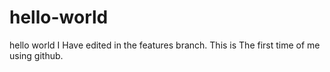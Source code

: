 # hello-world
hello world
I Have edited in the features branch.
This is The first time of me using github.
